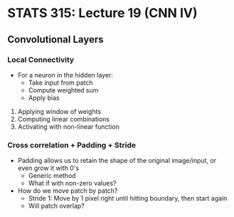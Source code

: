 # STATS 315: Lecture 19 (CNN IV)

## Convolutional Layers

### Local Connectivity
* For a neuron in the hidden layer:
    * Take input from patch
    * Compute weighted sum
    * Apply bias
1. Applying window of weights
2. Computing linear combinations
3. Activating with non-linear function

### Cross correlation + Padding + Stride
* Padding allows us to retain the shape of the original image/input, or even grow it with 0's
    * Generic method
    * What if with non-zero values?
* How do we move patch by patch?
    * Stride 1: Move by 1 pixel right until hitting boundary, then start again
    * Will patch overlap?
    